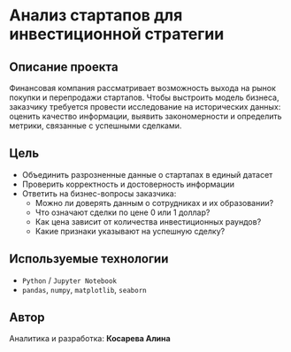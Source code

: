 # Анализ стартапов для инвестиционной стратегии

## Описание проекта

Финансовая компания рассматривает возможность выхода на рынок покупки и перепродажи стартапов. Чтобы выстроить модель бизнеса, заказчику требуется провести исследование на исторических данных: оценить качество информации, выявить закономерности и определить метрики, связанные с успешными сделками.

## Цель

- Объединить разрозненные данные о стартапах в единый датасет
- Проверить корректность и достоверность информации
- Ответить на бизнес-вопросы заказчика:
  - Можно ли доверять данным о сотрудниках и их образовании?
  - Что означают сделки по цене 0 или 1 доллар?
  - Как цена зависит от количества инвестиционных раундов?
  - Какие признаки указывают на успешную сделку?

## Используемые технологии

- `Python` / `Jupyter Notebook`
- `pandas`, `numpy`, `matplotlib`, `seaborn`

## Автор

Аналитика и разработка: **Косарева Алина**  
